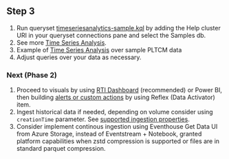 ## Step 3

1. Run queryset [timeseriesanalytics-sample.kql](./kql/timeseriesanalytics-sample.kql) by adding the Help cluster URI in your queryset connections pane and select the Samples db.
2. See more [Time Series Analysis](https://learn.microsoft.com/kusto/query/time-series-analysis?view=microsoft-fabric).
3. Example of [Time Series Analysis](./kql/timeseriesanalytics-PLTCM.kql) over sample PLTCM data
4. Adjust queries over your data as necessary.

### Next (Phase 2)

1. Proceed to visuals by using [RTI Dashboard](https://learn.microsoft.com/en-us/fabric/real-time-intelligence/dashboard-real-time-create) (recommended) or Power BI, then building [alerts or custom actions](https://learn.microsoft.com/en-us/fabric/real-time-intelligence/data-activator/activator-create-activators) by using Reflex (Data Activator) item.
2. Ingest historical data if needed, depending on volume consider using `creationTime` parameter. See [supported ingestion properties](https://learn.microsoft.com/kusto/management/data-ingestion/ingest-from-query?view=microsoft-fabric#supported-ingestion-properties).
3. Consider implement continous ingestion using Eventhouse Get Data UI from Azure Storage, instead of Eventstream + Notebook, granted platform capabilities when zstd compression is supported or files are in standard parquet compression. 
